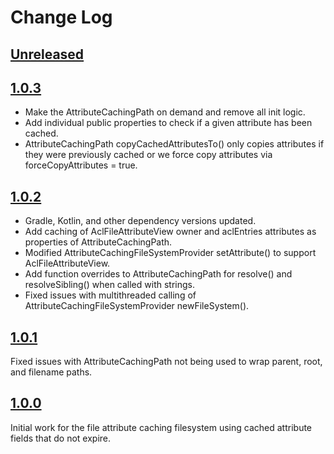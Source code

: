 # Change Log

## [Unreleased]

## [1.0.3]
- Make the AttributeCachingPath on demand and remove all init logic.
- Add individual public properties to check if a given attribute has been cached.
- AttributeCachingPath copyCachedAttributesTo() only copies attributes if they were previously cached or we force copy
attributes via forceCopyAttributes = true.

## [1.0.2]
- Gradle, Kotlin, and other dependency versions updated.
- Add caching of AclFileAttributeView owner and aclEntries attributes as properties of AttributeCachingPath.
- Modified AttributeCachingFileSystemProvider setAttribute() to support AclFileAttributeView.
- Add function overrides to AttributeCachingPath for resolve() and resolveSibling() when called with strings.
- Fixed issues with multithreaded calling of AttributeCachingFileSystemProvider newFileSystem().

## [1.0.1]
Fixed issues with AttributeCachingPath not being used to wrap parent, root, and filename paths.

## [1.0.0]
Initial work for the file attribute caching filesystem using cached attribute fields that do not expire.

[Unreleased]: https://github.com/pkware/attributeCachingFileSystem/tree/main
[1.0.3]: https://github.com/pkware/attributeCachingFileSystem/tree/1.0.3
[1.0.2]: https://github.com/pkware/attributeCachingFileSystem/tree/1.0.2
[1.0.1]: https://github.com/pkware/attributeCachingFileSystem/tree/1.0.1
[1.0.0]: https://github.com/pkware/attributeCachingFileSystem/tree/1.0.0
